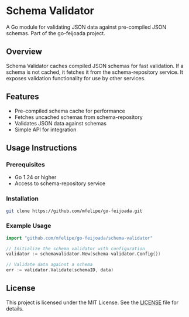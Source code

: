 # Schema Validator

A Go module for validating JSON data against pre-compiled JSON schemas. Part of the go-feijoada project.

## Overview
Schema Validator caches compiled JSON schemas for fast validation. If a schema is not cached, it fetches it from the schema-repository service. It exposes validation functionality for use by other services.

## Features
- Pre-compiled schema cache for performance
- Fetches uncached schemas from schema-repository
- Validates JSON data against schemas
- Simple API for integration

## Usage Instructions

### Prerequisites
- Go 1.24 or higher
- Access to schema-repository service

### Installation
```bash
git clone https://github.com/mfelipe/go-feijoada.git
```

### Example Usage
```go
import "github.com/mfelipe/go-feijoada/schema-validator"

// Initialize the schema validator with configuration
validator := schemavalidator.New(schema-validator.Config{})

// Validate data against a schema
err := validator.Validate(schemaID, data)
```

## License

This project is licensed under the MIT License. See the [LICENSE](../LICENSE.md) file for details.
